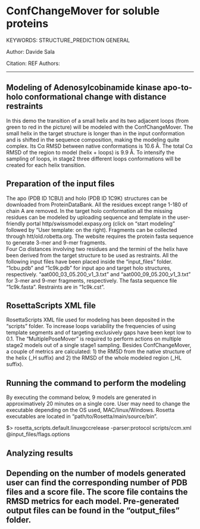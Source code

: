 # ConfChangeMover for soluble proteins

KEYWORDS: STRUCTURE_PREDICTION GENERAL

Author: Davide Sala

Citation: REF
Authors: 

--------------------------------------------------------------------------------------------------
## Modeling of Adenosylcobinamide kinase apo-to-holo conformational change with distance restraints
In this demo the transition of a small helix and its two adjacent loops (from green to red in the picture) will be modeled with the ConfChangeMover. The small helix in the target structure is longer than in the input conformation and is shifted in the sequence composition, making the modeling quite complex. Its Cα RMSD between native conformations is 10.6 Å. The total Cα RMSD of the region to model (helix + loops) is 9.9 Å. To intensify the sampling of loops, in stage2 three different loops conformations will be created for each helix transition. 


## Preparation of the input files
The apo (PDB ID 1CBU) and holo (PDB ID 1C9K) structures can be downloaded from ProteinDataBank. All the residues except range 1-180 of chain A are removed. In the target holo conformation all the missing residues can be modeled by uploading sequence and template in the user-friendly portal http/swissmodel.expasy.org (click on “start modeling” followed by “User template: on the right). 
Fragments can be collected through htt/old.robetta.org. The website requires the protein fasta sequence to generate 3-mer and 9-mer fragments.  
Four Cα distances involving two residues and the termini of the helix have been derived from the target structure to be used as restraints. 
All the following input files have been placed inside the “input_files” folder.  “1cbu.pdb” and “1c9k.pdb” for input apo and target holo structures, respectively. “aat000_03_05.200_v1_3.txt” and “aat000_09_05.200_v1_3.txt” for 3-mer and 9-mer fragments, respectively. The fasta sequence file “1c9k.fasta”. Restraints are in “1c9k.cst”.


## RosettaScripts XML file
RosettaScripts XML file used for modeling has been deposited in the “scripts” folder. To increase loops variability the frequencies of using template segments and of targeting exclusively gaps have been kept low to 0.1. The “MultiplePoseMover” is required to perform actions on multiple stage2 models out of a single stage1 sampling.
Besides ConfChangeMover, a couple of metrics are calculated: 1) the RMSD from the native structure of the helix (_H suffix) and 2) the RMSD of the whole modeled region (_HL suffix). 

## Running the command to perform the modeling
By executing the command below, 9 models are generated in approximatively 20 minutes on a single core. User may need to change the executable depending on the OS used, MAC/linux/Windows. Rosetta executables are located in “path/to/Rosetta/main/source/bin”. 

$> rosetta_scripts.default.linuxgccrelease -parser:protocol scripts/ccm.xml @input_files/flags.options

## Analyzing results
Depending on the number of models generated user can find the corresponding number of PDB files and a score file. The score file contains the RMSD metrics for each model. Pre-generated output files can be found in the “output_files” folder. 
--------------------------------------------------------------------------------------------------

